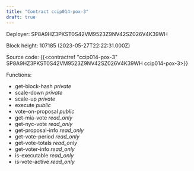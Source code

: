 ```yaml
---
title: "Contract ccip014-pox-3"
draft: true
---
```

Deployer: SP8A9HZ3PKST0S42VM9523Z9NV42SZ026V4K39WH


 



Block height: 107185 (2023-05-27T22:22:31.000Z)

Source code: {{<contractref "ccip014-pox-3" SP8A9HZ3PKST0S42VM9523Z9NV42SZ026V4K39WH ccip014-pox-3>}}

Functions:

* get-block-hash _private_
* scale-down _private_
* scale-up _private_
* execute _public_
* vote-on-proposal _public_
* get-mia-vote _read_only_
* get-nyc-vote _read_only_
* get-proposal-info _read_only_
* get-vote-period _read_only_
* get-vote-totals _read_only_
* get-voter-info _read_only_
* is-executable _read_only_
* is-vote-active _read_only_
